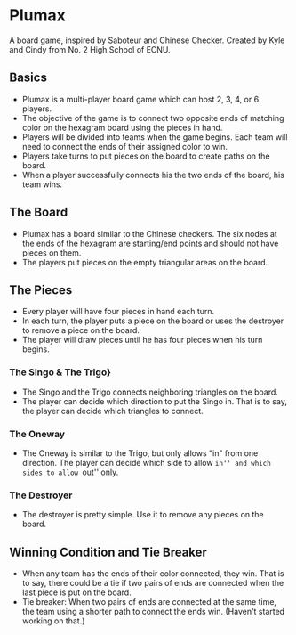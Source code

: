 # Plumax

A board game, inspired by Saboteur and Chinese Checker. Created by Kyle and Cindy from No. 2 High School of ECNU. 

## Basics

 - Plumax is a multi-player board game which can host 2, 3, 4, or 6 players.
 - The objective of the game is to connect two opposite ends of matching color on the hexagram board using the pieces in hand. 
 - Players will be divided into teams when the game begins. Each team will need to connect the ends of their assigned color to win. 
 - Players take turns to put pieces on the board to create paths on the board.
 - When a player successfully connects his the two ends of the board, his team wins.


## The Board

 - Plumax has a board similar to the Chinese checkers. The six nodes at the ends of the hexagram are starting/end points and should not have pieces on them. 
 - The players put pieces on the empty triangular areas on the board.


## The Pieces

 - Every player will have four pieces in hand each turn. 
 - In each turn, the player puts a piece on the board or uses the destroyer to remove a piece on the board. 
 - The player will draw pieces until he has four pieces when his turn begins.

### The Singo & The Trigo}

 - The Singo and the Trigo connects neighboring triangles on the board.
 - The player can decide which direction to put the Singo in. That is to say, the player can decide which triangles to connect.  


### The Oneway

 - The Oneway is similar to the Trigo, but only allows "in" from one direction. The player can decide which side to allow ``in'' and which sides to allow ``out'' only.

### The Destroyer

 - The destroyer is pretty simple. Use it to remove any pieces on the board. 

## Winning Condition and Tie Breaker

- When any team has the ends of their color connected, they win. That is to say, there could be a tie if two pairs of ends are connected when the last piece is put on the board. 
- Tie breaker: When two pairs of ends are connected at the same time, the team using a shorter path to connect the ends win. (Haven't started working on that.)
